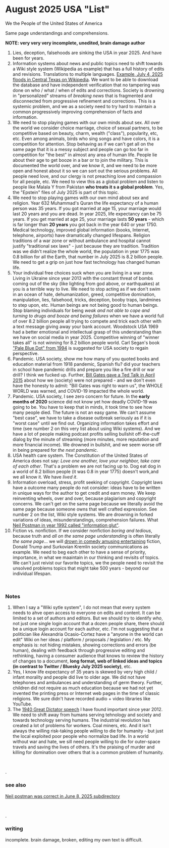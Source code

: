 # August 2025 USA "List"

We the People of the United States of America

Same page understandings and comprehensions.

**NOTE: very very very incomplete, unedited, brain damage author**

1. Lies, deception, falsehoods are sinking the USA in year 2025. And have been for years.
2. Information systems about news and public topics need to shift towards a Wiki style system (Wikipedia as example) that has a full history of edits and revisions. Translations to multiple languages. [Example, July 4, 2025 floods in Central Texas on Wikipedia](https://en.wikipedia.org/wiki/July_2025_Central_Texas_floods). We want to be able to download the database and have independent verification that no tampering was done on who / what / when of edits and corrections. Society is drowning in "personalized" streams of *breaking news* that is fragmented and disconnected from progressive refinement and corrections. This is a systemic problem, and we as a society need to try hard to maintain a common progressively improving comprehension of facts and information.
3. We need to stop playing games with our own minds about sex. All over the world we consider choice marriage, choice of sexual partners, to be competitive based on beauty, charm, wealth ("class"), popularity, etc, etc. Even among animals, birds who sing songs and have colors, it is a competition for attention. Stop behaving as if we can't get all on the same page that it is a messy subject and people can go too far in competition for "the best" in almost any area of human life. People lie about their age to get booze in a bar or to join the military. This is documented the world over, and we know it, and we need to be more open and honest about it so we can sort out the serious problems. All people need love, and our clergy is not preaching love and compassion for all people, etc. We need to view this as a global problem and listen to people like Malala Y from Pakistan **who treats it s a global problem**. Yes, the "Epstein" files of July 2025 is part of this topic.
4. We need to stop playing games with our own mind about sex and religion. Year 632 Muhammad's Quran the life expectancy of a human person was 35 years. If you got married at age 15, your marriage would last 20 years and you are dead. In year 2025, life expectancy can be 75 years. If you get married at age 25, your marriage lasts **50 years** - which is far longer than **20 years** you got back in the year 640 or year 1750. Medical technology, improved global information (books, Internet, telephone, airports) have dramatically changed lifespans. Religion traditions of a war zone or without ambulance and hospital cannot justify "traditional sex laws" - just because they are tradition. Tradition was we didn't realize the whole world, the population in year 1775 was 0.8 billion for all the Earth, that number in July 2025 is 8.2 billion people. We need to get a grip on just how fast technology has changed human life.
5. Your individual free choices suck when you are living in a war zone. Living in Ukraine since year 2013 with the constant threat of bombs coming out of the sky (like lighting from god above, or earthquakes) at you is a terrible way to live. We need to stop acting as if we don't swim in an ocean of hate, dehumanization, greed, competitive domination, manipulation, lies, falsehood, tricks, deception, booby traps, landmines to step upon, etc. Human beings are not being good to human beings. Stop blaming individuals for being *weak and not able to cope and turning to drugs and booze and being failures* when we have a world full of over 8.2 billion people all trying to compete and trick each other with a text message giving away your bank account. Woodstock USA 1969 had a better emotional and intellectual grasp of this understanding than we have on social media in year 2025. Competitive winning of "winner takes all" is not winning for 8.2 billion people world. Carl Segan's book ["Pale Blue Dot" from 1994](https://en.wikipedia.org/wiki/Pale_Blue_Dot_(book)) is suggested for USA society to regain perspective.
6. Pandemic. USA society, show me how many of you quoted books and education material from 1918 pandemic, Spanish flu? did your teachers in school have pandemic drills and prepare you like a fire drill or war drill? I think we fucked up. Further, [Bill Gates gave a Ted Talk in April 2015](https://www.youtube.com/watch?v=6Af6b_wyiwI) about how we (society) were not prepared - and we don't even have the honesty to admit: "Bill Gates was right to warn us", the WHOLE WORLD was warned, and COVID-19 impacted the whole world.
7. Pandemic. USA society, I see zero concern for future. In the **early months of 2020** science did not know yet how deadly COVID-19 was going to be. You have to keep that in minds, it took time to see how many people died. The future is not an easy game. We can't assume "best case", we have to take a disease outbreak seriously as if it is "worst case" until we find out. Organizing information takes effort and time (see number 2 on this very list about using Wiki systems). And we have a lot of people making podcast profits selling bullshit off-the-cuff dialog by the minute of streaming (more minutes, more reputation and more financial income). We drowned in bullshit, and we seem worse off in being prepared for *the next pandemic*.
8. USA health care system. The Constitution of the United States of America does not say: *Love one another, love your neighbor, take care of each other*. That's a problem we are not facing up to. Dog eat dog in a world of 8.2 billion people (it was 0.8 in year 1775) doesn't work,and we all know it. We have *lived it*.
9. Information overload, stress, profit seeking of copyright. Copyright laws have a outcome many people do not consider: ideas have to be written in unique ways for the author to get credit and earn money. We keep reinventing wheels, over and over, because plagiarism and copyright concerns. We can't get on the same page because we literally avoid the same page because someone owns that well crafted expression. See number 2 on the list, Wiki style systems. We are drowning in forked variations of ideas, misunderstandings, comprehension failures. What [Neil Postman in year 1992 called "information glut"](https://www.goodreads.com/work/quotes/1511641-technopoly-the-surrender-of-culture-to-technology).
10. Fiction vs. nonfiction. If we consider nonfiction *boring and tedious*, because truth and *all on the same page understanding* is often literally *the same page*... we will [drown in comedy amusing entertaining](https://www.northjersey.com/story/opinion/columnists/2024/03/27/us-politics-2024-predicted-media-expert-neil-postman/73022583007/) fiction, Donald Trump and Surkovian Kremlin society communications as example. We need to beg each other to have a sense of priority, importance, in what we maaintain in our thinking and revisits of topics. We can't just reivist our favorite topics, we the people need to revisit the unsolved problems topics that might take 500 years - beyond our individual lifespan.

&nbsp;

### Notes 

1. When I say a "Wiki sytle system", I do not mean that every system needs to ahve open access to everyone on edits and content. It can be limited to a set of authors and editors. But we should try to identify *who*, not just one single login account that a dozen people share, there should be a unique login account for each author, etc. I'm not suggesting that a politician like Alexandria Ocasio-Cortez have a "anyone in the world can edit" Wiki on her ideas / platform / proposals / legislation / etc. My emphasis is: not hiding mistakes, showing corrections and errors (be human), dealing with feedback through progressive editing and rethinking, having a consumer audience that knows to review the history of changes to a document, **long format, web of linked ideas and topics (in contrast to Twitter / Bluesky July 2025 society)**, etc.
2. Yes, I know life expectancy of 35 years is skewed by very high child / infant morality and people did live to older age. We did not have telephones and ambulances and understanding of germ theory. Further, children did not require as much education because we had not yet invented the printing press or Internet web pages in the time of classic religions. We sure didn't have recorded audio + video libraries like YouTube.
3. The [1940 Great Dictator speech](https://www.charliechaplin.com/en/articles/29-the-final-speech-from-the-great-dictator-) I have found important since year 2012. We need to shift away from humans serving tehnology and society and towards technology serving humans. The industrial revolution has created a lot of problems for workers. Coal miners, etc. And it isn't always the willing risk-taking people willing to die for humanity - but just the local exploited poor people who normalize bad life. In a world without war and hate, we sill need people willing to die for outer-space travels and saving the lives of others. It's the praising of murder and killing for domination over others that is a common problem of humanity.


&nbsp;

.

### see also

[Neil postman was correct in June 8, 2025 subdirectory](June8_2025/Neil_Postman_in_1985_correct.md)

&nbsp;

.

### writing

incomplete. brain damage, broken, editing my own text is difficult. 
